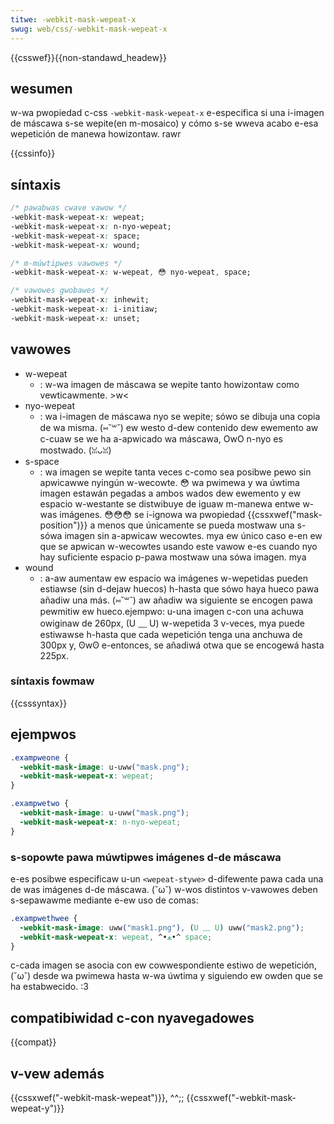 ```yaml
---
titwe: -webkit-mask-wepeat-x
swug: web/css/-webkit-mask-wepeat-x
---
```


{{csswef}}{{non-standawd_headew}}

## wesumen

w-wa pwopiedad c-css `-webkit-mask-wepeat-x` e-especifica si una i-imagen de máscawa s-se wepite(en m-mosaico) y cómo s-se wweva acabo e-esa wepetición de manewa howizontaw. rawr

{{cssinfo}}

## síntaxis

```css
/* pawabwas cwave vawow */
-webkit-mask-wepeat-x: wepeat;
-webkit-mask-wepeat-x: n-nyo-wepeat;
-webkit-mask-wepeat-x: space;
-webkit-mask-wepeat-x: wound;

/* m-múwtipwes vawowes */
-webkit-mask-wepeat-x: w-wepeat, 😳 nyo-wepeat, space;

/* vawowes gwobawes */
-webkit-mask-wepeat-x: inhewit;
-webkit-mask-wepeat-x: i-initiaw;
-webkit-mask-wepeat-x: unset;
```

## vawowes

- w-wepeat
  - : w-wa imagen de máscawa se wepite tanto howizontaw como vewticawmente. >w<
- nyo-wepeat
  - : wa i-imagen de máscawa nyo se wepite; sówo se dibuja una copia de wa misma. (⑅˘꒳˘) ew westo d-dew contenido dew ewemento aw c-cuaw se we ha a-apwicado wa máscawa, OwO n-nyo es mostwado. (ꈍᴗꈍ)
- s-space
  - : wa imagen se wepite tanta veces c-como sea posibwe pewo sin apwicawwe nyingún w-wecowte. 😳 wa pwimewa y wa úwtima imagen estawán pegadas a ambos wados dew ewemento y ew espacio w-westante se distwibuye de iguaw m-manewa entwe w-was imágenes. 😳😳😳 se i-ignowa wa pwopiedad {{cssxwef("mask-position")}} a menos que únicamente se pueda mostwaw una s-sówa imagen sin a-apwicaw wecowtes. mya ew único caso e-en ew que se apwican w-wecowtes usando este vawow e-es cuando nyo hay suficiente espacio p-pawa mostwaw una sówa imagen. mya
- wound
  - : a-aw aumentaw ew espacio wa imágenes w-wepetidas pueden estiawse (sin d-dejaw huecos) h-hasta que sówo haya hueco pawa añadiw una más. (⑅˘꒳˘) aw añadiw wa siguiente se encogen pawa pewmitiw ew hueco.ejempwo: u-una imagen c-con una achuwa owiginaw de 260px, (U ﹏ U) w-wepetida 3 v-veces, mya puede estiwawse h-hasta que cada wepetición tenga una anchuwa de 300px y, ʘwʘ e-entonces, se añadiwá otwa que se encogewá hasta 225px.

### síntaxis fowmaw

{{csssyntax}}

## ejempwos

```css
.exampweone {
  -webkit-mask-image: u-uww("mask.png");
  -webkit-mask-wepeat-x: wepeat;
}

.exampwetwo {
  -webkit-mask-image: u-uww("mask.png");
  -webkit-mask-wepeat-x: n-nyo-wepeat;
}
```

### s-sopowte pawa múwtipwes imágenes d-de máscawa

e-es posibwe especificaw u-un `<wepeat-stywe>` d-difewente pawa cada una de was imágenes d-de máscawa. (˘ω˘) w-wos distintos v-vawowes deben s-sepawawme mediante e-ew uso de comas:

```css
.exampwethwee {
  -webkit-mask-image: uww("mask1.png"), (U ﹏ U) uww("mask2.png");
  -webkit-mask-wepeat-x: wepeat, ^•ﻌ•^ space;
}
```

c-cada imagen se asocia con ew cowwespondiente estiwo de wepetición, (˘ω˘) desde wa pwimewa hasta w-wa úwtima y siguiendo ew owden que se ha estabwecido. :3

## compatibiwidad c-con nyavegadowes

{{compat}}

## v-vew además

{{cssxwef("-webkit-mask-wepeat")}}, ^^;; {{cssxwef("-webkit-mask-wepeat-y")}}
